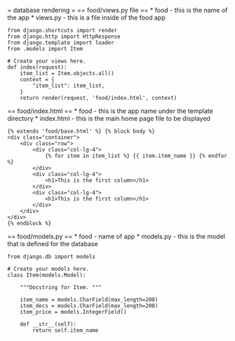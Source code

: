 
= database rendering =
== food/views.py file ==
	* food - this is the name of the app
	* views.py - this is a file inside of the food app


	from django.shortcuts import render
	from django.http import HttpResponse
	from django.template import loader
	from .models import Item

	# Create your views here.
	def index(request):
		item_list = Item.objects.all()
		context = {
			"item_list": item_list,
		}
		return render(request, 'food/index.html', context)
		
== food/index.html ==
	* food - this is the app name under the template directory
	* index.html - this is the main home page file to be displayed

	{% extends 'food/base.html' %} {% block body %}
	<div class="container">
		<div class="row">
			<div class="col-lg-4">
				{% for item in item_list %} {{ item.item_name }} {% endfor %}
			</div>
			<div class="col-lg-4">
				<h1>This is the first column</h1>
			</div>
			<div class="col-lg-4">
				<h1>This is the first column</h1>
			</div>
		</div>
	</div>
	{% endblock %}
	
== food/models.py ==
	* food - name of app
	* models.py - this is the model that is defined for the database

	from django.db import models

	# Create your models here.
	class Item(models.Model):

		"""Docstring for Item. """

		item_name = models.CharField(max_length=200)
		item_decs = models.CharField(max_length=200)
		item_price = models.IntegerField()

		def __str__(self):
			return self.item_name
